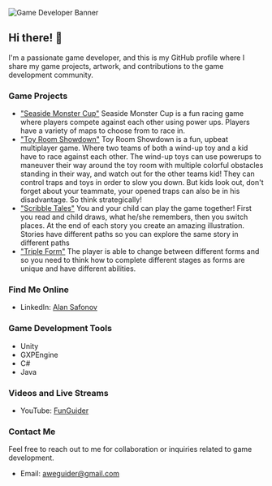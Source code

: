 <!-- Game Developer Banner -->
![Game Developer Banner](https://user-images.githubusercontent.com/73615829/250395751-0fc53ef3-4370-4107-be19-0174f86c84b8.jpg)

## Hi there! 👋

I'm a passionate game developer, and this is my GitHub profile where I share my game projects, artwork, and contributions to the game development community.

### Game Projects

- ["Seaside Monster Cup"](https://github.com/AweGuider/ProjectShow-Off)
  Seaside Monster Cup is a fun racing game where players compete against each other using power ups. Players have a variety of maps to choose from to race in.
- ["Toy Room Showdown"](https://github.com/AweGuider/Project-Innovation)
  Toy Room Showdown is a fun, upbeat multiplayer game. Where two teams of both a wind-up toy and a kid have to race against each other. The wind-up toys can use powerups to maneuver their way around the toy room with multiple colorful obstacles standing in their way, and watch out for the other teams kid! They can control traps and toys in order to slow you down. But kids look out, don't forget about your teammate, your opened traps can also be in his disadvantage. So think strategically!
- ["Scribble Tales"](https://github.com/AweGuider/CMGT-Year2-ProjectStartUp)
  You and your child can play the game together! First you read and child draws, what he/she remembers, then you switch places. At the end of each story you create an amazing illustration. Stories have different paths so you can explore the same story in different paths
- ["Triple Form"](https://github.com/AweGuider/SaxGameGXP/)
  The player is able to change between different forms and so you need to think how to complete different stages as forms are unique and have different abilities.

<!--
### Game Design and Artwork

- [Character Design](https://example.com/character_design.png): Showcase your character design or concept art.
- [Level Design](https://example.com/level_design.png): Display your level design work.
-->

### Find Me Online

- LinkedIn: [Alan Safonov](https://www.linkedin.com/in/alansafonov)

<!--
- Website: [Your Portfolio Website](https://yourportfolio.com)
-->

### Game Development Tools

- Unity
- GXPEngine
- C#
- Java

<!--
### Game Jams and Hackathons

- Global Game Jam 20XX: [Game Title](https://globalgamejam.org/game/title)
- Ludum Dare 20XX: [Game Title](https://ldjam.com/games/title)

### Contribution to the Game Development Community

- Blog: [Title of Your Blog Post](https://yourblog.com/article)
- Open-source Project: [Project Name](https://github.com/yourusername/project)
-->

### Videos and Live Streams

- YouTube: [FunGuider](https://www.youtube.com/@funguider)

### Contact Me

Feel free to reach out to me for collaboration or inquiries related to game development.

- Email: aweguider@gmail.com

<!--
- Contact Form: [Contact Me](https://yourwebsite.com/contact)
-->
<!--
### Hi there 👋
**AweGuider/aweguider** is a ✨ _special_ ✨ repository because its `README.md` (this file) appears on your GitHub profile.

Here are some ideas to get you started:

- 🔭 I’m currently working on ...
- 🌱 I’m currently learning ...
- 👯 I’m looking to collaborate on ...
- 🤔 I’m looking for help with ...
- 💬 Ask me about ...
- 📫 How to reach me: ...
- 😄 Pronouns: ...
- ⚡ Fun fact: ...
-->
